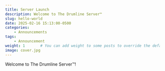 ```yaml
---
title: Server Launch
description: Welcome to The Drumline Server™
slug: hello-world
date: 2025-02-16 15:13:00-0500
categories:
    - Announcements
tags:
    - Announcement
weight: 1       # You can add weight to some posts to override the default sorting (date descending)
image: cover.jpg
---
```


Welcome to The Drumline Server™!

